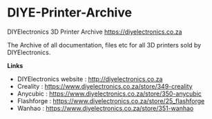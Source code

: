 # DIYE-Printer-Archive
DIYElectronics 3D Printer Archive https://diyelectronics.co.za

The Archive of all documentation, files etc for all 3D printers sold by DIYElectronics.

**Links**

 * DIYElectronics website : http://diyelectronics.co.za
 * Creality : https://www.diyelectronics.co.za/store/349-creality
 * Anycubic : https://www.diyelectronics.co.za/store/350-anycubic
 * Flashforge : https://www.diyelectronics.co.za/store/25_flashforge
 * Wanhao : https://www.diyelectronics.co.za/store/351-wanhao
